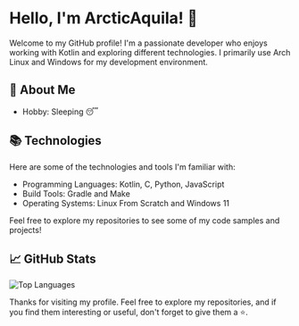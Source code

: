 # Hello, I'm ArcticAquila! 👋

Welcome to my GitHub profile! I'm a passionate developer who enjoys working with Kotlin and exploring different technologies. I primarily use Arch Linux and Windows for my development environment.

## 💬 About Me

- Hobby: Sleeping 😴

## 📚 Technologies

Here are some of the technologies and tools I'm familiar with:

- Programming Languages: Kotlin, C, Python, JavaScript
- Build Tools: Gradle and Make
- Operating Systems: Linux From Scratch and Windows 11

Feel free to explore my repositories to see some of my code samples and projects!

## 📈 GitHub Stats

![Top Languages](https://github-readme-stats.vercel.app/api/top-langs/?username=ArcticAquila&layout=compact&theme=radical&include_forks=false&exclude_repo=android_kernel_samsung_a03,android_device_samsung_a03s)

Thanks for visiting my profile. Feel free to explore my repositories, and if you find them interesting or useful, don't forget to give them a ⭐️.

